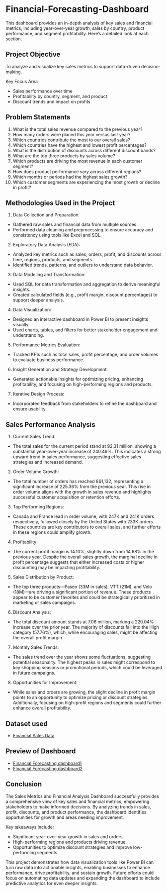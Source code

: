# Financial-Forecasting-Dashboard
This dashboard provides an in-depth analysis of key sales and financial metrics, including year-over-year growth, sales by country, product performance, and segment profitability. Here’s a detailed look at each section.

## Project Objective
To analyze and visualize key sales metrics to support data-driven decision-making. 

Key Focus Area
- Sales performance over time
- Profitability by country, segment, and product
- Discount trends and impact on profits

## Problem Statements
1. What is the total sales revenue compared to the previous year?
2. How many orders were placed this year versus last year?
3. Which countries contribute the most to our overall sales?
4. Which countries have the highest and lowest profit percentages?
5. What is the distribution of discounts across different discount bands?
6. What are the top three products by sales volume?
7. Which products are driving the most revenue in each customer segment?
8. How does product performance vary across different regions?
9. Which months or periods had the highest sales growth?
10. Which customer segments are experiencing the most growth or decline in profit?

## Methodologies Used in the Project
1. Data Collection and Preparation:
- Gathered raw sales and financial data from multiple sources.
- Performed data cleaning and preprocessing to ensure accuracy and consistency using tools like Excel and SQL.

2. Exploratory Data Analysis (EDA):
- Analyzed key metrics such as sales, orders, profit, and discounts across time, regions, products, and segments.
- Identified trends, patterns, and outliers to understand data behavior.

3. Data Modeling and Transformation:
- Used SQL for data transformation and aggregation to derive meaningful insights.
- Created calculated fields (e.g., profit margin, discount percentages) to support deeper analysis.

4. Data Visualization:
- Designed an interactive dashboard in Power BI to present insights visually.
- Used charts, tables, and filters for better stakeholder engagement and understanding.

5. Performance Metrics Evaluation:
- Tracked KPIs such as total sales, profit percentage, and order volumes to evaluate business performance.

6. Insight Generation and Strategy Development:
- Generated actionable insights for optimizing pricing, enhancing profitability, and focusing on high-performing regions and products.

7. Iterative Design Process:
- Incorporated feedback from stakeholders to refine the dashboard and ensure usability.


## Sales Performance Analysis
1. Current Sales Trend:
- The total sales for the current period stand at 92.31 million, showing a substantial year-over-year increase of 240.49%. This indicates a strong upward trend in sales performance, suggesting effective sales strategies and increased demand.

2. Order Volume Growth:
- The total number of orders has reached 861,132, representing a significant increase of 225.36% from the previous year. This rise in order volume aligns with the growth in sales revenue and highlights successful customer acquisition or retention efforts.

3. Top Performing Regions:
- Canada and France lead in order volume, with 247K and 241K orders respectively, followed closely by the United States with 233K orders. These countries are key contributors to overall sales, and further efforts in these regions could amplify growth.

4. Profitability:
- The current profit margin is 14.10%, slightly down from 14.68% in the previous year. Despite the overall sales growth, the marginal decline in profit percentage suggests that either increased costs or higher discounting may be impacting profitability.

5. Sales Distribution by Product:
- The top three products—Paseo (33M in sales), VTT (21M), and Velo (18M)—are driving a significant portion of revenue. These products appear to be customer favorites and could be strategically prioritized in marketing or sales campaigns.

6. Discount Analysis:
- The total discount amount stands at 7.06 million, marking a 220.04% increase over the prior year. The majority of discounts fall into the High category (57.76%), which, while encouraging sales, might be affecting the overall profit margin.

7. Monthly Sales Trends:
- The sales trend over the year shows some fluctuations, suggesting potential seasonality. The highest peaks in sales might correspond to key shopping seasons or promotional periods, which could be leveraged in future campaigns.

8. Opportunities for Improvement:
- While sales and orders are growing, the slight decline in profit margin points to an opportunity to optimize pricing or discount strategies. Additionally, focusing on high-profit regions and segments could further enhance overall profitability.



## Dataset used
- <a href="https://github.com/sahna786/Financial-Forecasting-Dashboard/blob/main/Financial%20Sample%20(2).xlsx">Financial Sales Data </a>

## Preview of Dashboard
- <a href="https://github.com/sahna786/Financial-Forecasting-Dashboard/blob/main/Screenshot%202024-11-12%20132254.png">Financial Forecasting dashboard1</a>
- <a href="https://github.com/sahna786/Financial-Forecasting-Dashboard/blob/main/Screenshot%202024-11-28%20170706.png">Financial Forecasting dashboard2</a>

## Conclusion
The Sales Metrics and Financial Analysis Dashboard successfully provides a comprehensive view of key sales and financial metrics, empowering stakeholders to make informed decisions. By analyzing trends in sales, profit, discounts, and product performance, the dashboard identifies opportunities for growth and areas needing improvement.

Key takeaways include:
- Significant year-over-year growth in sales and orders.
- High-performing regions and products driving revenue.
- Opportunities to optimize discount strategies and improve low-performing segments.
  
This project demonstrates how data visualization tools like Power BI can turn raw data into actionable insights, enabling businesses to enhance performance, drive profitability, and sustain growth. Future efforts could focus on automating data updates and expanding the dashboard to include predictive analytics for even deeper insights.
